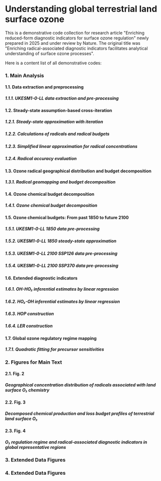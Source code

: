 # Understanding global terrestrial land surface ozone
This is a demonstrative code collection for research article "Enriching reduced-form diagnostic indicators for surface ozone regulation" newly prepared in 2025 and under review by Nature. 
The original title was "Enriching radical-associated diagnostic indicators facilitates analytical understanding of surface ozone processes". 

Here is a content list of all demonstrative codes: 

### 1. Main Analysis 

####    1.1.  Data extraction and preprocessing
#####       1.1.1. UKESM1-0-LL data extraction and pre-processing 

#### 1.2.  Steady-state assumption-based cross-iteration 
##### 1.2.1. Steady-state approximation with iteration
##### 1.2.2. Calculations of radicals and radical budgets
##### 1.2.3. Simplified linear approximation for radical concentrations 
##### 1.2.4. Radical accuracy evaluation

#### 1.3.  Ozone radical geographical distribution and budget decomposition
##### 1.3.1. Radical geomapping and budget decomposition

#### 1.4.  Ozone chemical budget decomposition 
##### 1.4.1. Ozone chemical budget decomposition

#### 1.5.  Ozone chemical budgets: From past 1850 to future 2100
##### 1.5.1. UKESM1-0-LL 1850 data pre-processing
##### 1.5.2. UKESM1-0-LL 1850 steady-state approximation
##### 1.5.3. UKESM1-0-LL 2100 SSP126 data pre-processing
##### 1.5.4. UKESM1-0-LL 2100 SSP370 data pre-processing

#### 1.6.  Extended diagnostic indicators
##### 1.6.1. OH-HO₂ inferential estimates by linear regression
##### 1.6.2. HO₂-OH inferential estimates by linear regression
##### 1.6.3. HOP construction
##### 1.6.4. LER construction

#### 1.7.  Global ozone regulatory regime mapping
##### 1.7.1. Quadratic fitting for precursor sensitivities

### 2. Figures for Main Text

#### 2.1. Fig. 2 
##### Geographical concentration distribution of radicals associated with land surface O₃ chemistry

#### 2.2. Fig. 3
##### Decomposed chemical production and loss budget profiles of terrestrial land surface O₃

#### 2.3. Fig. 4
##### O₃ regulation regime and radical-associated diagnostic indicators in global representative regions 

### 3. Extended Data Figures
### 4. Extended Data Figures